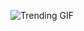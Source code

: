 
<!-- GIF_SECTION -->
![Trending GIF](https://media3.giphy.com/media/v1.Y2lkPThiYjIxNzcycXRoYjlheGc1MGF0dDk1dGMwdHEzMDF1dTh0djJ0dmZtZGZxNmc4OSZlcD12MV9naWZzX3NlYXJjaCZjdD1n/J2F2sOPmoTjYy57spN/giphy.gif)
<!-- END_GIF_SECTION -->
